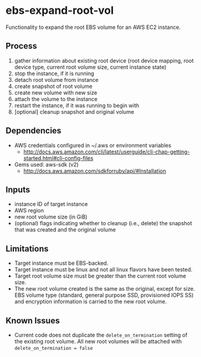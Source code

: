 # ebs-expand-root-vol

Functionality to expand the root EBS volume for an AWS EC2 instance.

## Process

1. gather information about existing root device (root device mapping, root device type, current root volume size, current instance state)
1. stop the instance, if it is running
1. detach root volume from instance
1. create snapshot of root volume
1. create new volume with new size
1. attach the volume to the instance
1. restart the instance, if it was running to begin with
1. [optional] cleanup snapshot and original volume

## Dependencies

* AWS credentials configured in ~/.aws or environment variables 
  * http://docs.aws.amazon.com/cli/latest/userguide/cli-chap-getting-started.html#cli-config-files
* Gems used: aws-sdk (v2)
  * http://docs.aws.amazon.com/sdkforruby/api/#Installation

## Inputs

* instance ID of target instance
* AWS region
* new root volume size (in GiB)
* (optional) flags indicating whether to cleanup (i.e., delete) the snapshot that was created and the original volume

## Limitations

* Target instance must be EBS-backed. 
* Target instance must be linux and not all linux flavors have been tested.
* Target root volume size must be greater than the current root volume size.
* The new root volume created is the same as the original, except for size. EBS volume type (standard, general purpose SSD, provisioned IOPS SS) and encryption information is carried to the new root volume.
 
## Known Issues

* Current code does not duplicate the `delete_on_termination` setting of the existing root volume. All new root volumes will be attached with `delete_on_termination = false`


  
